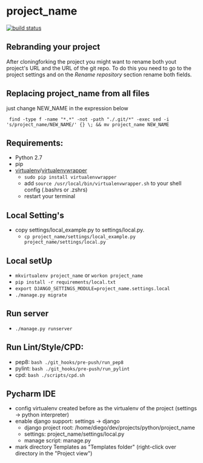 project_name
===============

[![build status](http://gitlab.devartis.com/samples/django-sample/badges/master/build.svg)](http://gitlab.devartis.com/samples/django-sample/commits/master)

## Rebranding your project

After cloningforking the project you might want to rename both yout project's URL and the URL of the git repo. To do this you need to go to the project settings and on the *Rename repository* section rename both fields.

## Replacing project_name from all files
just change NEW_NAME in the expression below

` find -type f -name "*.*" -not -path "./.git/*" -exec sed -i 's/project_name/NEW_NAME/' {} \; && mv project_name NEW_NAME`

## Requirements:
* Python 2.7
* pip
* [virtualenv](https://virtualenv.readthedocs.org/en/latest/installation.html)/[virtualenvwrapper](https://virtualenvwrapper.readthedocs.org/en/latest/)
    - `sudo pip install virtualenvwrapper`
    - add `source /usr/local/bin/virtualenvwrapper.sh` to your shell config (.bashrs or .zshrs)
    - restart your terminal

## Local Setting's 
* copy settings/local_example.py to settings/local.py.
    - `cp project_name/settings/local_example.py project_name/settings/local.py`
    
## Local setUp
* `mkvirtualenv project_name` or `workon project_name`
* `pip install -r requirements/local.txt`
* `export DJANGO_SETTINGS_MODULE=project_name.settings.local`
* `./manage.py migrate`

## Run server
* `./manage.py runserver`

## Run Lint/Style/CPD:
* pep8: `bash ./git_hooks/pre-push/run_pep8`
* pylint: `bash ./git_hooks/pre-push/run_pylint`
* cpd: `bash ./scripts/cpd.sh`

## Pycharm IDE
* config virtualenv created before as the virtualenv of the project (settings -> python interpreter)
* enable django support: settings -> django 
    - django project root: /home/diego/dev/projects/python/project_name
    - settings: project_name/settings/local.py
    - manage script: manage.py
* mark directory Templates as "Templates folder" (right-click over directory in the "Project view")
